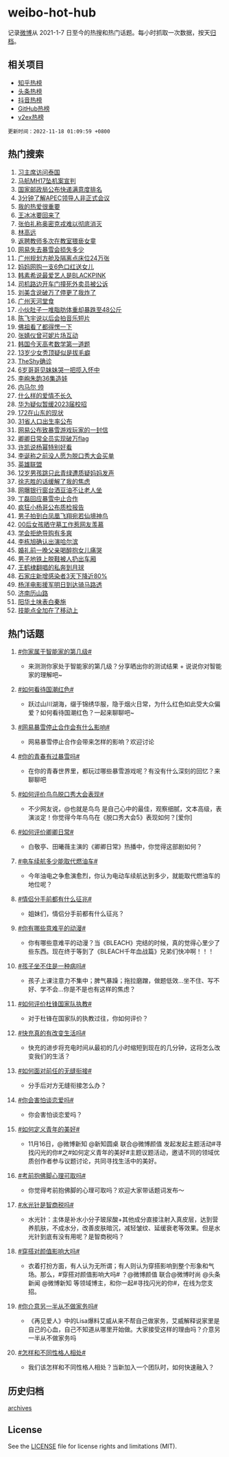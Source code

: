 # weibo-hot-hub

记录[微博](https://www.weibo.com)从 2021-1-7 日至今的热搜和热门话题。每小时抓取一次数据，按天[归档](archives)。

## 相关项目

- [知乎热榜](https://github.com/lonnyzhang423/zhihu-hot-hub)
- [头条热榜](https://github.com/lonnyzhang423/toutiao-hot-hub)
- [抖音热榜](https://github.com/lonnyzhang423/douyin-hot-hub)
- [GitHub热榜](https://github.com/lonnyzhang423/github-hot-hub)
- [v2ex热榜](https://github.com/lonnyzhang423/v2ex-hot-hub)


`更新时间：2022-11-18 01:09:59 +0800`

## 热门搜索

1. [习主席访问泰国](https://m.weibo.cn/search?containerid=100103type%3D1%26t%3D10%26q%3D%23%E4%B9%A0%E4%B8%BB%E5%B8%AD%E8%AE%BF%E9%97%AE%E6%B3%B0%E5%9B%BD%23&stream_entry_id=51&isnewpage=1&extparam=seat%3D1%26pos%3D0%26dgr%3D0%26c_type%3D51%26filter_type%3Drealtimehot%26cate%3D10103%26display_time%3D1668704997%26pre_seqid%3D1668704117800024095289&luicode=10000011&lfid=106003type%253D25%2526t%253D3%2526disable_hot%253D1%2526filter_type%253Drealtimehot)
1. [马航MH17坠机案宣判](https://m.weibo.cn/search?containerid=100103type%3D1%26t%3D10%26q%3D%23%E9%A9%AC%E8%88%AAMH17%E5%9D%A0%E6%9C%BA%E6%A1%88%E5%AE%A3%E5%88%A4%23&stream_entry_id=31&isnewpage=1&extparam=seat%3D1%26realpos%3D1%26dgr%3D0%26filter_type%3Drealtimehot%26q%3D%2523%25E9%25A9%25AC%25E8%2588%25AAMH17%25E5%259D%25A0%25E6%259C%25BA%25E6%25A1%2588%25E5%25AE%25A3%25E5%2588%25A4%2523%26band_rank%3D1%26pos%3D0%26lcate%3D5001%26flag%3D2%26c_type%3D31%26cate%3D5001%26display_time%3D1668704997%26pre_seqid%3D1668704117800024095289&luicode=10000011&lfid=106003type%253D25%2526t%253D3%2526disable_hot%253D1%2526filter_type%253Drealtimehot)
1. [国家邮政局公布快递满意度排名](https://m.weibo.cn/search?containerid=100103type%3D1%26t%3D10%26q%3D%23%E5%9B%BD%E5%AE%B6%E9%82%AE%E6%94%BF%E5%B1%80%E5%85%AC%E5%B8%83%E5%BF%AB%E9%80%92%E6%BB%A1%E6%84%8F%E5%BA%A6%E6%8E%92%E5%90%8D%23&stream_entry_id=31&isnewpage=1&extparam=seat%3D1%26realpos%3D2%26dgr%3D0%26filter_type%3Drealtimehot%26q%3D%2523%25E5%259B%25BD%25E5%25AE%25B6%25E9%2582%25AE%25E6%2594%25BF%25E5%25B1%2580%25E5%2585%25AC%25E5%25B8%2583%25E5%25BF%25AB%25E9%2580%2592%25E6%25BB%25A1%25E6%2584%258F%25E5%25BA%25A6%25E6%258E%2592%25E5%2590%258D%2523%26band_rank%3D2%26pos%3D1%26lcate%3D5001%26flag%3D1%26c_type%3D31%26cate%3D5001%26display_time%3D1668704997%26pre_seqid%3D1668704117800024095289&luicode=10000011&lfid=106003type%253D25%2526t%253D3%2526disable_hot%253D1%2526filter_type%253Drealtimehot)
1. [3分钟了解APEC领导人非正式会议](https://m.weibo.cn/search?containerid=100103type%3D1%26t%3D10%26q%3D%233%E5%88%86%E9%92%9F%E4%BA%86%E8%A7%A3APEC%E9%A2%86%E5%AF%BC%E4%BA%BA%E9%9D%9E%E6%AD%A3%E5%BC%8F%E4%BC%9A%E8%AE%AE%23&stream_entry_id=31&isnewpage=1&extparam=seat%3D1%26realpos%3D3%26dgr%3D0%26filter_type%3Drealtimehot%26q%3D%25233%25E5%2588%2586%25E9%2592%259F%25E4%25BA%2586%25E8%25A7%25A3APEC%25E9%25A2%2586%25E5%25AF%25BC%25E4%25BA%25BA%25E9%259D%259E%25E6%25AD%25A3%25E5%25BC%258F%25E4%25BC%259A%25E8%25AE%25AE%2523%26band_rank%3D3%26pos%3D2%26lcate%3D5001%26flag%3D0%26c_type%3D31%26cate%3D5001%26display_time%3D1668704997%26pre_seqid%3D1668704117800024095289&luicode=10000011&lfid=106003type%253D25%2526t%253D3%2526disable_hot%253D1%2526filter_type%253Drealtimehot)
1. [我的热爱很重要](https://m.weibo.cn/search?containerid=100103type%3D1%26t%3D10%26q%3D%23%E6%88%91%E7%9A%84%E7%83%AD%E7%88%B1%E5%BE%88%E9%87%8D%E8%A6%81%23&stream_entry_id=31&isnewpage=1&extparam=seat%3D1%26adid%3D172717%26dgr%3D0%26filter_type%3Drealtimehot%26topic_ad%3D1%26q%3D%2523%25E6%2588%2591%25E7%259A%2584%25E7%2583%25AD%25E7%2588%25B1%25E5%25BE%2588%25E9%2587%258D%25E8%25A6%2581%2523%26band_rank%3D4%26pos%3D3%26lcate%3D5001%26c_type%3D31%26cate%3D5001%26display_time%3D1668704997%26pre_seqid%3D1668704117800024095289&luicode=10000011&lfid=106003type%253D25%2526t%253D3%2526disable_hot%253D1%2526filter_type%253Drealtimehot)
1. [王冰冰要回来了](https://m.weibo.cn/search?containerid=100103type%3D1%26t%3D10%26q%3D%23%E7%8E%8B%E5%86%B0%E5%86%B0%E8%A6%81%E5%9B%9E%E6%9D%A5%E4%BA%86%23&stream_entry_id=31&isnewpage=1&extparam=seat%3D1%26realpos%3D4%26dgr%3D0%26filter_type%3Drealtimehot%26q%3D%2523%25E7%258E%258B%25E5%2586%25B0%25E5%2586%25B0%25E8%25A6%2581%25E5%259B%259E%25E6%259D%25A5%25E4%25BA%2586%2523%26band_rank%3D4%26pos%3D4%26lcate%3D5001%26flag%3D16%26c_type%3D31%26cate%3D5001%26display_time%3D1668704997%26pre_seqid%3D1668704117800024095289&luicode=10000011&lfid=106003type%253D25%2526t%253D3%2526disable_hot%253D1%2526filter_type%253Drealtimehot)
1. [张伯礼称奥密克戎难以彻底消灭](https://m.weibo.cn/search?containerid=100103type%3D1%26t%3D10%26q%3D%23%E5%BC%A0%E4%BC%AF%E7%A4%BC%E7%A7%B0%E5%A5%A5%E5%AF%86%E5%85%8B%E6%88%8E%E9%9A%BE%E4%BB%A5%E5%BD%BB%E5%BA%95%E6%B6%88%E7%81%AD%23&stream_entry_id=31&isnewpage=1&extparam=seat%3D1%26realpos%3D5%26dgr%3D0%26filter_type%3Drealtimehot%26q%3D%2523%25E5%25BC%25A0%25E4%25BC%25AF%25E7%25A4%25BC%25E7%25A7%25B0%25E5%25A5%25A5%25E5%25AF%2586%25E5%2585%258B%25E6%2588%258E%25E9%259A%25BE%25E4%25BB%25A5%25E5%25BD%25BB%25E5%25BA%2595%25E6%25B6%2588%25E7%2581%25AD%2523%26band_rank%3D5%26pos%3D5%26lcate%3D5001%26flag%3D0%26c_type%3D31%26cate%3D5001%26display_time%3D1668704997%26pre_seqid%3D1668704117800024095289&luicode=10000011&lfid=106003type%253D25%2526t%253D3%2526disable_hot%253D1%2526filter_type%253Drealtimehot)
1. [林高远](https://m.weibo.cn/search?containerid=100103type%3D1%26t%3D10%26q%3D%E6%9E%97%E9%AB%98%E8%BF%9C&stream_entry_id=31&isnewpage=1&extparam=seat%3D1%26realpos%3D6%26dgr%3D0%26filter_type%3Drealtimehot%26q%3D%25E6%259E%2597%25E9%25AB%2598%25E8%25BF%259C%26band_rank%3D6%26pos%3D6%26lcate%3D5001%26flag%3D0%26c_type%3D31%26cate%3D5001%26display_time%3D1668704997%26pre_seqid%3D1668704117800024095289&luicode=10000011&lfid=106003type%253D25%2526t%253D3%2526disable_hot%253D1%2526filter_type%253Drealtimehot)
1. [返聘教师多次在教室猥亵女童](https://m.weibo.cn/search?containerid=100103type%3D1%26t%3D10%26q%3D%23%E8%BF%94%E8%81%98%E6%95%99%E5%B8%88%E5%A4%9A%E6%AC%A1%E5%9C%A8%E6%95%99%E5%AE%A4%E7%8C%A5%E4%BA%B5%E5%A5%B3%E7%AB%A5%23&stream_entry_id=31&isnewpage=1&extparam=seat%3D1%26realpos%3D7%26dgr%3D0%26filter_type%3Drealtimehot%26q%3D%2523%25E8%25BF%2594%25E8%2581%2598%25E6%2595%2599%25E5%25B8%2588%25E5%25A4%259A%25E6%25AC%25A1%25E5%259C%25A8%25E6%2595%2599%25E5%25AE%25A4%25E7%258C%25A5%25E4%25BA%25B5%25E5%25A5%25B3%25E7%25AB%25A5%2523%26band_rank%3D7%26pos%3D7%26lcate%3D5001%26flag%3D0%26c_type%3D31%26cate%3D5001%26display_time%3D1668704997%26pre_seqid%3D1668704117800024095289&luicode=10000011&lfid=106003type%253D25%2526t%253D3%2526disable_hot%253D1%2526filter_type%253Drealtimehot)
1. [网易失去暴雪会损失多少](https://m.weibo.cn/search?containerid=100103type%3D1%26t%3D10%26q%3D%23%E7%BD%91%E6%98%93%E5%A4%B1%E5%8E%BB%E6%9A%B4%E9%9B%AA%E4%BC%9A%E6%8D%9F%E5%A4%B1%E5%A4%9A%E5%B0%91%23&stream_entry_id=31&isnewpage=1&extparam=seat%3D1%26realpos%3D8%26dgr%3D0%26filter_type%3Drealtimehot%26q%3D%2523%25E7%25BD%2591%25E6%2598%2593%25E5%25A4%25B1%25E5%258E%25BB%25E6%259A%25B4%25E9%259B%25AA%25E4%25BC%259A%25E6%258D%259F%25E5%25A4%25B1%25E5%25A4%259A%25E5%25B0%2591%2523%26band_rank%3D8%26pos%3D8%26lcate%3D5001%26flag%3D0%26c_type%3D31%26cate%3D5001%26display_time%3D1668704997%26pre_seqid%3D1668704117800024095289&luicode=10000011&lfid=106003type%253D25%2526t%253D3%2526disable_hot%253D1%2526filter_type%253Drealtimehot)
1. [广州规划方舱及隔离点床位24万张](https://m.weibo.cn/search?containerid=100103type%3D1%26t%3D10%26q%3D%23%E5%B9%BF%E5%B7%9E%E8%A7%84%E5%88%92%E6%96%B9%E8%88%B1%E5%8F%8A%E9%9A%94%E7%A6%BB%E7%82%B9%E5%BA%8A%E4%BD%8D24%E4%B8%87%E5%BC%A0%23&stream_entry_id=31&isnewpage=1&extparam=seat%3D1%26realpos%3D9%26dgr%3D0%26filter_type%3Drealtimehot%26q%3D%2523%25E5%25B9%25BF%25E5%25B7%259E%25E8%25A7%2584%25E5%2588%2592%25E6%2596%25B9%25E8%2588%25B1%25E5%258F%258A%25E9%259A%2594%25E7%25A6%25BB%25E7%2582%25B9%25E5%25BA%258A%25E4%25BD%258D24%25E4%25B8%2587%25E5%25BC%25A0%2523%26band_rank%3D9%26pos%3D9%26lcate%3D5001%26flag%3D0%26c_type%3D31%26cate%3D5001%26display_time%3D1668704997%26pre_seqid%3D1668704117800024095289&luicode=10000011&lfid=106003type%253D25%2526t%253D3%2526disable_hot%253D1%2526filter_type%253Drealtimehot)
1. [妈妈网购一支6色口红送女儿](https://m.weibo.cn/search?containerid=100103type%3D1%26t%3D10%26q%3D%23%E5%A6%88%E5%A6%88%E7%BD%91%E8%B4%AD%E4%B8%80%E6%94%AF6%E8%89%B2%E5%8F%A3%E7%BA%A2%E9%80%81%E5%A5%B3%E5%84%BF%23&stream_entry_id=31&isnewpage=1&extparam=seat%3D1%26realpos%3D10%26dgr%3D0%26filter_type%3Drealtimehot%26q%3D%2523%25E5%25A6%2588%25E5%25A6%2588%25E7%25BD%2591%25E8%25B4%25AD%25E4%25B8%2580%25E6%2594%25AF6%25E8%2589%25B2%25E5%258F%25A3%25E7%25BA%25A2%25E9%2580%2581%25E5%25A5%25B3%25E5%2584%25BF%2523%26band_rank%3D10%26pos%3D10%26lcate%3D5001%26flag%3D0%26c_type%3D31%26cate%3D5001%26display_time%3D1668704997%26pre_seqid%3D1668704117800024095289&luicode=10000011&lfid=106003type%253D25%2526t%253D3%2526disable_hot%253D1%2526filter_type%253Drealtimehot)
1. [韩素希说最爱艺人是BLACKPINK](https://m.weibo.cn/search?containerid=100103type%3D1%26t%3D10%26q%3D%23%E9%9F%A9%E7%B4%A0%E5%B8%8C%E8%AF%B4%E6%9C%80%E7%88%B1%E8%89%BA%E4%BA%BA%E6%98%AFBLACKPINK%23&stream_entry_id=31&isnewpage=1&extparam=seat%3D1%26realpos%3D11%26dgr%3D0%26filter_type%3Drealtimehot%26q%3D%2523%25E9%259F%25A9%25E7%25B4%25A0%25E5%25B8%258C%25E8%25AF%25B4%25E6%259C%2580%25E7%2588%25B1%25E8%2589%25BA%25E4%25BA%25BA%25E6%2598%25AFBLACKPINK%2523%26band_rank%3D11%26pos%3D11%26lcate%3D5001%26flag%3D1%26c_type%3D31%26cate%3D5001%26display_time%3D1668704997%26pre_seqid%3D1668704117800024095289&luicode=10000011&lfid=106003type%253D25%2526t%253D3%2526disable_hot%253D1%2526filter_type%253Drealtimehot)
1. [司机路边开车门撞死外卖员被公诉](https://m.weibo.cn/search?containerid=100103type%3D1%26t%3D10%26q%3D%23%E5%8F%B8%E6%9C%BA%E8%B7%AF%E8%BE%B9%E5%BC%80%E8%BD%A6%E9%97%A8%E6%92%9E%E6%AD%BB%E5%A4%96%E5%8D%96%E5%91%98%E8%A2%AB%E5%85%AC%E8%AF%89%23&stream_entry_id=31&isnewpage=1&extparam=seat%3D1%26realpos%3D12%26dgr%3D0%26filter_type%3Drealtimehot%26q%3D%2523%25E5%258F%25B8%25E6%259C%25BA%25E8%25B7%25AF%25E8%25BE%25B9%25E5%25BC%2580%25E8%25BD%25A6%25E9%2597%25A8%25E6%2592%259E%25E6%25AD%25BB%25E5%25A4%2596%25E5%258D%2596%25E5%2591%2598%25E8%25A2%25AB%25E5%2585%25AC%25E8%25AF%2589%2523%26band_rank%3D12%26pos%3D12%26lcate%3D5001%26flag%3D1%26c_type%3D31%26cate%3D5001%26display_time%3D1668704997%26pre_seqid%3D1668704117800024095289&luicode=10000011&lfid=106003type%253D25%2526t%253D3%2526disable_hot%253D1%2526filter_type%253Drealtimehot)
1. [刘美含说破万了停更了我炸了](https://m.weibo.cn/search?containerid=100103type%3D1%26t%3D10%26q%3D%23%E5%88%98%E7%BE%8E%E5%90%AB%E8%AF%B4%E7%A0%B4%E4%B8%87%E4%BA%86%E5%81%9C%E6%9B%B4%E4%BA%86%E6%88%91%E7%82%B8%E4%BA%86%23&stream_entry_id=31&isnewpage=1&extparam=seat%3D1%26realpos%3D13%26dgr%3D0%26filter_type%3Drealtimehot%26q%3D%2523%25E5%2588%2598%25E7%25BE%258E%25E5%2590%25AB%25E8%25AF%25B4%25E7%25A0%25B4%25E4%25B8%2587%25E4%25BA%2586%25E5%2581%259C%25E6%259B%25B4%25E4%25BA%2586%25E6%2588%2591%25E7%2582%25B8%25E4%25BA%2586%2523%26band_rank%3D13%26pos%3D13%26lcate%3D5001%26flag%3D2%26c_type%3D31%26cate%3D5001%26display_time%3D1668704997%26pre_seqid%3D1668704117800024095289&luicode=10000011&lfid=106003type%253D25%2526t%253D3%2526disable_hot%253D1%2526filter_type%253Drealtimehot)
1. [广州天河堂食](https://m.weibo.cn/search?containerid=100103type%3D1%26t%3D10%26q%3D%23%E5%B9%BF%E5%B7%9E%E5%A4%A9%E6%B2%B3%E5%A0%82%E9%A3%9F%23&stream_entry_id=31&isnewpage=1&extparam=seat%3D1%26realpos%3D14%26dgr%3D0%26filter_type%3Drealtimehot%26q%3D%2523%25E5%25B9%25BF%25E5%25B7%259E%25E5%25A4%25A9%25E6%25B2%25B3%25E5%25A0%2582%25E9%25A3%259F%2523%26band_rank%3D14%26pos%3D14%26lcate%3D5001%26flag%3D0%26c_type%3D31%26cate%3D5001%26display_time%3D1668704997%26pre_seqid%3D1668704117800024095289&luicode=10000011&lfid=106003type%253D25%2526t%253D3%2526disable_hot%253D1%2526filter_type%253Drealtimehot)
1. [小伙肚子一堆脂肪体重却暴跌至48公斤](https://m.weibo.cn/search?containerid=100103type%3D1%26t%3D10%26q%3D%23%E5%B0%8F%E4%BC%99%E8%82%9A%E5%AD%90%E4%B8%80%E5%A0%86%E8%84%82%E8%82%AA%E4%BD%93%E9%87%8D%E5%8D%B4%E6%9A%B4%E8%B7%8C%E8%87%B348%E5%85%AC%E6%96%A4%23&stream_entry_id=31&isnewpage=1&extparam=seat%3D1%26realpos%3D15%26dgr%3D0%26filter_type%3Drealtimehot%26q%3D%2523%25E5%25B0%258F%25E4%25BC%2599%25E8%2582%259A%25E5%25AD%2590%25E4%25B8%2580%25E5%25A0%2586%25E8%2584%2582%25E8%2582%25AA%25E4%25BD%2593%25E9%2587%258D%25E5%258D%25B4%25E6%259A%25B4%25E8%25B7%258C%25E8%2587%25B348%25E5%2585%25AC%25E6%2596%25A4%2523%26band_rank%3D15%26pos%3D15%26lcate%3D5001%26flag%3D0%26c_type%3D31%26cate%3D5001%26display_time%3D1668704997%26pre_seqid%3D1668704117800024095289&luicode=10000011&lfid=106003type%253D25%2526t%253D3%2526disable_hot%253D1%2526filter_type%253Drealtimehot)
1. [陈飞宇说以后会拍音乐短片](https://m.weibo.cn/search?containerid=100103type%3D1%26t%3D10%26q%3D%23%E9%99%88%E9%A3%9E%E5%AE%87%E8%AF%B4%E4%BB%A5%E5%90%8E%E4%BC%9A%E6%8B%8D%E9%9F%B3%E4%B9%90%E7%9F%AD%E7%89%87%23&stream_entry_id=31&isnewpage=1&extparam=seat%3D1%26realpos%3D16%26dgr%3D0%26filter_type%3Drealtimehot%26q%3D%2523%25E9%2599%2588%25E9%25A3%259E%25E5%25AE%2587%25E8%25AF%25B4%25E4%25BB%25A5%25E5%2590%258E%25E4%25BC%259A%25E6%258B%258D%25E9%259F%25B3%25E4%25B9%2590%25E7%259F%25AD%25E7%2589%2587%2523%26band_rank%3D16%26pos%3D16%26lcate%3D5001%26flag%3D1%26c_type%3D31%26cate%3D5001%26display_time%3D1668704997%26pre_seqid%3D1668704117800024095289&luicode=10000011&lfid=106003type%253D25%2526t%253D3%2526disable_hot%253D1%2526filter_type%253Drealtimehot)
1. [佛祖看了都得愣一下](https://m.weibo.cn/search?containerid=100103type%3D1%26t%3D10%26q%3D%23%E4%BD%9B%E7%A5%96%E7%9C%8B%E4%BA%86%E9%83%BD%E5%BE%97%E6%84%A3%E4%B8%80%E4%B8%8B%23&stream_entry_id=31&isnewpage=1&extparam=seat%3D1%26realpos%3D17%26dgr%3D0%26filter_type%3Drealtimehot%26q%3D%2523%25E4%25BD%259B%25E7%25A5%2596%25E7%259C%258B%25E4%25BA%2586%25E9%2583%25BD%25E5%25BE%2597%25E6%2584%25A3%25E4%25B8%2580%25E4%25B8%258B%2523%26band_rank%3D17%26pos%3D17%26lcate%3D5001%26flag%3D1%26c_type%3D31%26cate%3D5001%26display_time%3D1668704997%26pre_seqid%3D1668704117800024095289&luicode=10000011&lfid=106003type%253D25%2526t%253D3%2526disable_hot%253D1%2526filter_type%253Drealtimehot)
1. [张婧仪曾可妮片场互动](https://m.weibo.cn/search?containerid=100103type%3D1%26t%3D10%26q%3D%23%E5%BC%A0%E5%A9%A7%E4%BB%AA%E6%9B%BE%E5%8F%AF%E5%A6%AE%E7%89%87%E5%9C%BA%E4%BA%92%E5%8A%A8%23&stream_entry_id=31&isnewpage=1&extparam=seat%3D1%26realpos%3D18%26dgr%3D0%26filter_type%3Drealtimehot%26q%3D%2523%25E5%25BC%25A0%25E5%25A9%25A7%25E4%25BB%25AA%25E6%259B%25BE%25E5%258F%25AF%25E5%25A6%25AE%25E7%2589%2587%25E5%259C%25BA%25E4%25BA%2592%25E5%258A%25A8%2523%26band_rank%3D18%26pos%3D18%26lcate%3D5001%26flag%3D1%26c_type%3D31%26cate%3D5001%26display_time%3D1668704997%26pre_seqid%3D1668704117800024095289&luicode=10000011&lfid=106003type%253D25%2526t%253D3%2526disable_hot%253D1%2526filter_type%253Drealtimehot)
1. [韩国今天高考数学第一道题](https://m.weibo.cn/search?containerid=100103type%3D1%26t%3D10%26q%3D%23%E9%9F%A9%E5%9B%BD%E4%BB%8A%E5%A4%A9%E9%AB%98%E8%80%83%E6%95%B0%E5%AD%A6%E7%AC%AC%E4%B8%80%E9%81%93%E9%A2%98%23&stream_entry_id=31&isnewpage=1&extparam=seat%3D1%26realpos%3D19%26dgr%3D0%26filter_type%3Drealtimehot%26q%3D%2523%25E9%259F%25A9%25E5%259B%25BD%25E4%25BB%258A%25E5%25A4%25A9%25E9%25AB%2598%25E8%2580%2583%25E6%2595%25B0%25E5%25AD%25A6%25E7%25AC%25AC%25E4%25B8%2580%25E9%2581%2593%25E9%25A2%2598%2523%26band_rank%3D19%26pos%3D19%26lcate%3D5001%26flag%3D0%26c_type%3D31%26cate%3D5001%26display_time%3D1668704997%26pre_seqid%3D1668704117800024095289&luicode=10000011&lfid=106003type%253D25%2526t%253D3%2526disable_hot%253D1%2526filter_type%253Drealtimehot)
1. [13岁少女秃顶疑似是拔毛癖](https://m.weibo.cn/search?containerid=100103type%3D1%26t%3D10%26q%3D%2313%E5%B2%81%E5%B0%91%E5%A5%B3%E7%A7%83%E9%A1%B6%E7%96%91%E4%BC%BC%E6%98%AF%E6%8B%94%E6%AF%9B%E7%99%96%23&stream_entry_id=31&isnewpage=1&extparam=seat%3D1%26realpos%3D20%26dgr%3D0%26filter_type%3Drealtimehot%26q%3D%252313%25E5%25B2%2581%25E5%25B0%2591%25E5%25A5%25B3%25E7%25A7%2583%25E9%25A1%25B6%25E7%2596%2591%25E4%25BC%25BC%25E6%2598%25AF%25E6%258B%2594%25E6%25AF%259B%25E7%2599%2596%2523%26band_rank%3D20%26pos%3D20%26lcate%3D5001%26flag%3D0%26c_type%3D31%26cate%3D5001%26display_time%3D1668704997%26pre_seqid%3D1668704117800024095289&luicode=10000011&lfid=106003type%253D25%2526t%253D3%2526disable_hot%253D1%2526filter_type%253Drealtimehot)
1. [TheShy确诊](https://m.weibo.cn/search?containerid=100103type%3D1%26t%3D10%26q%3D%23TheShy%E7%A1%AE%E8%AF%8A%23&stream_entry_id=31&isnewpage=1&extparam=seat%3D1%26realpos%3D21%26dgr%3D0%26filter_type%3Drealtimehot%26q%3D%2523TheShy%25E7%25A1%25AE%25E8%25AF%258A%2523%26band_rank%3D21%26pos%3D21%26lcate%3D5001%26flag%3D0%26c_type%3D31%26cate%3D5001%26display_time%3D1668704997%26pre_seqid%3D1668704117800024095289&luicode=10000011&lfid=106003type%253D25%2526t%253D3%2526disable_hot%253D1%2526filter_type%253Drealtimehot)
1. [6岁哥哥见妹妹哭一把揽入怀中](https://m.weibo.cn/search?containerid=100103type%3D1%26t%3D10%26q%3D%236%E5%B2%81%E5%93%A5%E5%93%A5%E8%A7%81%E5%A6%B9%E5%A6%B9%E5%93%AD%E4%B8%80%E6%8A%8A%E6%8F%BD%E5%85%A5%E6%80%80%E4%B8%AD%23&stream_entry_id=31&isnewpage=1&extparam=seat%3D1%26realpos%3D22%26dgr%3D0%26filter_type%3Drealtimehot%26q%3D%25236%25E5%25B2%2581%25E5%2593%25A5%25E5%2593%25A5%25E8%25A7%2581%25E5%25A6%25B9%25E5%25A6%25B9%25E5%2593%25AD%25E4%25B8%2580%25E6%258A%258A%25E6%258F%25BD%25E5%2585%25A5%25E6%2580%2580%25E4%25B8%25AD%2523%26band_rank%3D22%26pos%3D22%26lcate%3D5001%26flag%3D0%26c_type%3D31%26cate%3D5001%26display_time%3D1668704997%26pre_seqid%3D1668704117800024095289&luicode=10000011&lfid=106003type%253D25%2526t%253D3%2526disable_hot%253D1%2526filter_type%253Drealtimehot)
1. [李峋朱韵36集造娃](https://m.weibo.cn/search?containerid=100103type%3D1%26t%3D10%26q%3D%23%E6%9D%8E%E5%B3%8B%E6%9C%B1%E9%9F%B536%E9%9B%86%E9%80%A0%E5%A8%83%23&stream_entry_id=31&isnewpage=1&extparam=seat%3D1%26realpos%3D23%26dgr%3D0%26filter_type%3Drealtimehot%26q%3D%2523%25E6%259D%258E%25E5%25B3%258B%25E6%259C%25B1%25E9%259F%25B536%25E9%259B%2586%25E9%2580%25A0%25E5%25A8%2583%2523%26band_rank%3D23%26pos%3D23%26lcate%3D5001%26flag%3D0%26c_type%3D31%26cate%3D5001%26display_time%3D1668704997%26pre_seqid%3D1668704117800024095289&luicode=10000011&lfid=106003type%253D25%2526t%253D3%2526disable_hot%253D1%2526filter_type%253Drealtimehot)
1. [内马尔 帅](https://m.weibo.cn/search?containerid=100103type%3D1%26t%3D10%26q%3D%E5%86%85%E9%A9%AC%E5%B0%94+%E5%B8%85&stream_entry_id=31&isnewpage=1&extparam=seat%3D1%26realpos%3D24%26dgr%3D0%26filter_type%3Drealtimehot%26q%3D%25E5%2586%2585%25E9%25A9%25AC%25E5%25B0%2594%2520%25E5%25B8%2585%26band_rank%3D24%26pos%3D24%26lcate%3D5001%26flag%3D0%26c_type%3D31%26cate%3D5001%26display_time%3D1668704997%26pre_seqid%3D1668704117800024095289&luicode=10000011&lfid=106003type%253D25%2526t%253D3%2526disable_hot%253D1%2526filter_type%253Drealtimehot)
1. [什么样的爱情不长久](https://m.weibo.cn/search?containerid=100103type%3D1%26t%3D10%26q%3D%23%E4%BB%80%E4%B9%88%E6%A0%B7%E7%9A%84%E7%88%B1%E6%83%85%E4%B8%8D%E9%95%BF%E4%B9%85%23&stream_entry_id=31&isnewpage=1&extparam=seat%3D1%26realpos%3D25%26dgr%3D0%26filter_type%3Drealtimehot%26q%3D%2523%25E4%25BB%2580%25E4%25B9%2588%25E6%25A0%25B7%25E7%259A%2584%25E7%2588%25B1%25E6%2583%2585%25E4%25B8%258D%25E9%2595%25BF%25E4%25B9%2585%2523%26band_rank%3D25%26pos%3D25%26lcate%3D5001%26flag%3D0%26c_type%3D31%26cate%3D5001%26display_time%3D1668704997%26pre_seqid%3D1668704117800024095289&luicode=10000011&lfid=106003type%253D25%2526t%253D3%2526disable_hot%253D1%2526filter_type%253Drealtimehot)
1. [华为疑似暂缓2023届校招](https://m.weibo.cn/search?containerid=100103type%3D1%26t%3D10%26q%3D%23%E5%8D%8E%E4%B8%BA%E7%96%91%E4%BC%BC%E6%9A%82%E7%BC%932023%E5%B1%8A%E6%A0%A1%E6%8B%9B%23&stream_entry_id=31&isnewpage=1&extparam=seat%3D1%26realpos%3D26%26dgr%3D0%26filter_type%3Drealtimehot%26q%3D%2523%25E5%258D%258E%25E4%25B8%25BA%25E7%2596%2591%25E4%25BC%25BC%25E6%259A%2582%25E7%25BC%25932023%25E5%25B1%258A%25E6%25A0%25A1%25E6%258B%259B%2523%26band_rank%3D26%26pos%3D26%26lcate%3D5001%26flag%3D0%26c_type%3D31%26cate%3D5001%26display_time%3D1668704997%26pre_seqid%3D1668704117800024095289&luicode=10000011&lfid=106003type%253D25%2526t%253D3%2526disable_hot%253D1%2526filter_type%253Drealtimehot)
1. [172在山东的现状](https://m.weibo.cn/search?containerid=100103type%3D1%26t%3D10%26q%3D%23172%E5%9C%A8%E5%B1%B1%E4%B8%9C%E7%9A%84%E7%8E%B0%E7%8A%B6%23&stream_entry_id=31&isnewpage=1&extparam=seat%3D1%26realpos%3D27%26dgr%3D0%26filter_type%3Drealtimehot%26q%3D%2523172%25E5%259C%25A8%25E5%25B1%25B1%25E4%25B8%259C%25E7%259A%2584%25E7%258E%25B0%25E7%258A%25B6%2523%26band_rank%3D27%26pos%3D27%26lcate%3D5001%26flag%3D0%26c_type%3D31%26cate%3D5001%26display_time%3D1668704997%26pre_seqid%3D1668704117800024095289&luicode=10000011&lfid=106003type%253D25%2526t%253D3%2526disable_hot%253D1%2526filter_type%253Drealtimehot)
1. [31省人口出生率公布](https://m.weibo.cn/search?containerid=100103type%3D1%26t%3D10%26q%3D%2331%E7%9C%81%E4%BA%BA%E5%8F%A3%E5%87%BA%E7%94%9F%E7%8E%87%E5%85%AC%E5%B8%83%23&stream_entry_id=31&isnewpage=1&extparam=seat%3D1%26realpos%3D28%26dgr%3D0%26filter_type%3Drealtimehot%26q%3D%252331%25E7%259C%2581%25E4%25BA%25BA%25E5%258F%25A3%25E5%2587%25BA%25E7%2594%259F%25E7%258E%2587%25E5%2585%25AC%25E5%25B8%2583%2523%26band_rank%3D28%26pos%3D28%26lcate%3D5001%26flag%3D0%26c_type%3D31%26cate%3D5001%26display_time%3D1668704997%26pre_seqid%3D1668704117800024095289&luicode=10000011&lfid=106003type%253D25%2526t%253D3%2526disable_hot%253D1%2526filter_type%253Drealtimehot)
1. [网易公布致暴雪游戏玩家的一封信](https://m.weibo.cn/search?containerid=100103type%3D1%26t%3D10%26q%3D%23%E7%BD%91%E6%98%93%E5%85%AC%E5%B8%83%E8%87%B4%E6%9A%B4%E9%9B%AA%E6%B8%B8%E6%88%8F%E7%8E%A9%E5%AE%B6%E7%9A%84%E4%B8%80%E5%B0%81%E4%BF%A1%23&stream_entry_id=31&isnewpage=1&extparam=seat%3D1%26realpos%3D29%26dgr%3D0%26filter_type%3Drealtimehot%26q%3D%2523%25E7%25BD%2591%25E6%2598%2593%25E5%2585%25AC%25E5%25B8%2583%25E8%2587%25B4%25E6%259A%25B4%25E9%259B%25AA%25E6%25B8%25B8%25E6%2588%258F%25E7%258E%25A9%25E5%25AE%25B6%25E7%259A%2584%25E4%25B8%2580%25E5%25B0%2581%25E4%25BF%25A1%2523%26band_rank%3D29%26pos%3D29%26lcate%3D5001%26flag%3D0%26c_type%3D31%26cate%3D5001%26display_time%3D1668704997%26pre_seqid%3D1668704117800024095289&luicode=10000011&lfid=106003type%253D25%2526t%253D3%2526disable_hot%253D1%2526filter_type%253Drealtimehot)
1. [卿卿日常全员实现破万flag](https://m.weibo.cn/search?containerid=100103type%3D1%26t%3D10%26q%3D%23%E5%8D%BF%E5%8D%BF%E6%97%A5%E5%B8%B8%E5%85%A8%E5%91%98%E5%AE%9E%E7%8E%B0%E7%A0%B4%E4%B8%87flag%23&stream_entry_id=31&isnewpage=1&extparam=seat%3D1%26realpos%3D30%26dgr%3D0%26filter_type%3Drealtimehot%26q%3D%2523%25E5%258D%25BF%25E5%258D%25BF%25E6%2597%25A5%25E5%25B8%25B8%25E5%2585%25A8%25E5%2591%2598%25E5%25AE%259E%25E7%258E%25B0%25E7%25A0%25B4%25E4%25B8%2587flag%2523%26band_rank%3D30%26pos%3D30%26lcate%3D5001%26flag%3D1%26c_type%3D31%26cate%3D5001%26display_time%3D1668704997%26pre_seqid%3D1668704117800024095289&luicode=10000011&lfid=106003type%253D25%2526t%253D3%2526disable_hot%253D1%2526filter_type%253Drealtimehot)
1. [许凯说杨幂特别好看](https://m.weibo.cn/search?containerid=100103type%3D1%26t%3D10%26q%3D%23%E8%AE%B8%E5%87%AF%E8%AF%B4%E6%9D%A8%E5%B9%82%E7%89%B9%E5%88%AB%E5%A5%BD%E7%9C%8B%23&stream_entry_id=31&isnewpage=1&extparam=seat%3D1%26realpos%3D31%26dgr%3D0%26filter_type%3Drealtimehot%26q%3D%2523%25E8%25AE%25B8%25E5%2587%25AF%25E8%25AF%25B4%25E6%259D%25A8%25E5%25B9%2582%25E7%2589%25B9%25E5%2588%25AB%25E5%25A5%25BD%25E7%259C%258B%2523%26band_rank%3D31%26pos%3D31%26lcate%3D5001%26flag%3D0%26c_type%3D31%26cate%3D5001%26display_time%3D1668704997%26pre_seqid%3D1668704117800024095289&luicode=10000011&lfid=106003type%253D25%2526t%253D3%2526disable_hot%253D1%2526filter_type%253Drealtimehot)
1. [李诞称之前没人愿为脱口秀大会买单](https://m.weibo.cn/search?containerid=100103type%3D1%26t%3D10%26q%3D%23%E6%9D%8E%E8%AF%9E%E7%A7%B0%E4%B9%8B%E5%89%8D%E6%B2%A1%E4%BA%BA%E6%84%BF%E4%B8%BA%E8%84%B1%E5%8F%A3%E7%A7%80%E5%A4%A7%E4%BC%9A%E4%B9%B0%E5%8D%95%23&stream_entry_id=31&isnewpage=1&extparam=seat%3D1%26realpos%3D32%26dgr%3D0%26filter_type%3Drealtimehot%26q%3D%2523%25E6%259D%258E%25E8%25AF%259E%25E7%25A7%25B0%25E4%25B9%258B%25E5%2589%258D%25E6%25B2%25A1%25E4%25BA%25BA%25E6%2584%25BF%25E4%25B8%25BA%25E8%2584%25B1%25E5%258F%25A3%25E7%25A7%2580%25E5%25A4%25A7%25E4%25BC%259A%25E4%25B9%25B0%25E5%258D%2595%2523%26band_rank%3D32%26pos%3D32%26lcate%3D5001%26flag%3D0%26c_type%3D31%26cate%3D5001%26display_time%3D1668704997%26pre_seqid%3D1668704117800024095289&luicode=10000011&lfid=106003type%253D25%2526t%253D3%2526disable_hot%253D1%2526filter_type%253Drealtimehot)
1. [英雄联盟](https://m.weibo.cn/search?containerid=100103type%3D1%26t%3D10%26q%3D%23%E8%8B%B1%E9%9B%84%E8%81%94%E7%9B%9F%23&stream_entry_id=31&isnewpage=1&extparam=seat%3D1%26realpos%3D33%26dgr%3D0%26filter_type%3Drealtimehot%26q%3D%2523%25E8%258B%25B1%25E9%259B%2584%25E8%2581%2594%25E7%259B%259F%2523%26band_rank%3D33%26pos%3D33%26lcate%3D5001%26flag%3D0%26c_type%3D31%26cate%3D5001%26display_time%3D1668704997%26pre_seqid%3D1668704117800024095289&luicode=10000011&lfid=106003type%253D25%2526t%253D3%2526disable_hot%253D1%2526filter_type%253Drealtimehot)
1. [12岁男孩跳只此青绿遭质疑妈妈发声](https://m.weibo.cn/search?containerid=100103type%3D1%26t%3D10%26q%3D%2312%E5%B2%81%E7%94%B7%E5%AD%A9%E8%B7%B3%E5%8F%AA%E6%AD%A4%E9%9D%92%E7%BB%BF%E9%81%AD%E8%B4%A8%E7%96%91%E5%A6%88%E5%A6%88%E5%8F%91%E5%A3%B0%23&stream_entry_id=31&isnewpage=1&extparam=seat%3D1%26realpos%3D34%26dgr%3D0%26filter_type%3Drealtimehot%26q%3D%252312%25E5%25B2%2581%25E7%2594%25B7%25E5%25AD%25A9%25E8%25B7%25B3%25E5%258F%25AA%25E6%25AD%25A4%25E9%259D%2592%25E7%25BB%25BF%25E9%2581%25AD%25E8%25B4%25A8%25E7%2596%2591%25E5%25A6%2588%25E5%25A6%2588%25E5%258F%2591%25E5%25A3%25B0%2523%26band_rank%3D34%26pos%3D34%26lcate%3D5001%26flag%3D0%26c_type%3D31%26cate%3D5001%26display_time%3D1668704997%26pre_seqid%3D1668704117800024095289&luicode=10000011&lfid=106003type%253D25%2526t%253D3%2526disable_hot%253D1%2526filter_type%253Drealtimehot)
1. [徐志胜的话缓解了我的焦虑](https://m.weibo.cn/search?containerid=100103type%3D1%26t%3D10%26q%3D%23%E5%BE%90%E5%BF%97%E8%83%9C%E7%9A%84%E8%AF%9D%E7%BC%93%E8%A7%A3%E4%BA%86%E6%88%91%E7%9A%84%E7%84%A6%E8%99%91%23&stream_entry_id=31&isnewpage=1&extparam=seat%3D1%26realpos%3D35%26dgr%3D0%26filter_type%3Drealtimehot%26q%3D%2523%25E5%25BE%2590%25E5%25BF%2597%25E8%2583%259C%25E7%259A%2584%25E8%25AF%259D%25E7%25BC%2593%25E8%25A7%25A3%25E4%25BA%2586%25E6%2588%2591%25E7%259A%2584%25E7%2584%25A6%25E8%2599%2591%2523%26band_rank%3D35%26pos%3D35%26lcate%3D5001%26flag%3D0%26c_type%3D31%26cate%3D5001%26display_time%3D1668704997%26pre_seqid%3D1668704117800024095289&luicode=10000011&lfid=106003type%253D25%2526t%253D3%2526disable_hot%253D1%2526filter_type%253Drealtimehot)
1. [网曝银行窗台洒豆油不让老人坐](https://m.weibo.cn/search?containerid=100103type%3D1%26t%3D10%26q%3D%23%E7%BD%91%E6%9B%9D%E9%93%B6%E8%A1%8C%E7%AA%97%E5%8F%B0%E6%B4%92%E8%B1%86%E6%B2%B9%E4%B8%8D%E8%AE%A9%E8%80%81%E4%BA%BA%E5%9D%90%23&stream_entry_id=31&isnewpage=1&extparam=seat%3D1%26realpos%3D36%26dgr%3D0%26filter_type%3Drealtimehot%26q%3D%2523%25E7%25BD%2591%25E6%259B%259D%25E9%2593%25B6%25E8%25A1%258C%25E7%25AA%2597%25E5%258F%25B0%25E6%25B4%2592%25E8%25B1%2586%25E6%25B2%25B9%25E4%25B8%258D%25E8%25AE%25A9%25E8%2580%2581%25E4%25BA%25BA%25E5%259D%2590%2523%26band_rank%3D36%26pos%3D36%26lcate%3D5001%26flag%3D0%26c_type%3D31%26cate%3D5001%26display_time%3D1668704997%26pre_seqid%3D1668704117800024095289&luicode=10000011&lfid=106003type%253D25%2526t%253D3%2526disable_hot%253D1%2526filter_type%253Drealtimehot)
1. [丁磊回应暴雪中止合作](https://m.weibo.cn/search?containerid=100103type%3D1%26t%3D10%26q%3D%23%E4%B8%81%E7%A3%8A%E5%9B%9E%E5%BA%94%E6%9A%B4%E9%9B%AA%E4%B8%AD%E6%AD%A2%E5%90%88%E4%BD%9C%23&stream_entry_id=31&isnewpage=1&extparam=seat%3D1%26realpos%3D37%26dgr%3D0%26filter_type%3Drealtimehot%26q%3D%2523%25E4%25B8%2581%25E7%25A3%258A%25E5%259B%259E%25E5%25BA%2594%25E6%259A%25B4%25E9%259B%25AA%25E4%25B8%25AD%25E6%25AD%25A2%25E5%2590%2588%25E4%25BD%259C%2523%26band_rank%3D37%26pos%3D37%26lcate%3D5001%26flag%3D0%26c_type%3D31%26cate%3D5001%26display_time%3D1668704997%26pre_seqid%3D1668704117800024095289&luicode=10000011&lfid=106003type%253D25%2526t%253D3%2526disable_hot%253D1%2526filter_type%253Drealtimehot)
1. [疯狂小杨哥公布质检报告](https://m.weibo.cn/search?containerid=100103type%3D1%26t%3D10%26q%3D%23%E7%96%AF%E7%8B%82%E5%B0%8F%E6%9D%A8%E5%93%A5%E5%85%AC%E5%B8%83%E8%B4%A8%E6%A3%80%E6%8A%A5%E5%91%8A%23&stream_entry_id=31&isnewpage=1&extparam=seat%3D1%26realpos%3D38%26dgr%3D0%26filter_type%3Drealtimehot%26q%3D%2523%25E7%2596%25AF%25E7%258B%2582%25E5%25B0%258F%25E6%259D%25A8%25E5%2593%25A5%25E5%2585%25AC%25E5%25B8%2583%25E8%25B4%25A8%25E6%25A3%2580%25E6%258A%25A5%25E5%2591%258A%2523%26band_rank%3D38%26pos%3D38%26lcate%3D5001%26flag%3D0%26c_type%3D31%26cate%3D5001%26display_time%3D1668704997%26pre_seqid%3D1668704117800024095289&luicode=10000011&lfid=106003type%253D25%2526t%253D3%2526disable_hot%253D1%2526filter_type%253Drealtimehot)
1. [男子拍到白凤凰飞翔宛若仙境神鸟](https://m.weibo.cn/search?containerid=100103type%3D1%26t%3D10%26q%3D%23%E7%94%B7%E5%AD%90%E6%8B%8D%E5%88%B0%E7%99%BD%E5%87%A4%E5%87%B0%E9%A3%9E%E7%BF%94%E5%AE%9B%E8%8B%A5%E4%BB%99%E5%A2%83%E7%A5%9E%E9%B8%9F%23&stream_entry_id=31&isnewpage=1&extparam=seat%3D1%26realpos%3D39%26dgr%3D0%26filter_type%3Drealtimehot%26q%3D%2523%25E7%2594%25B7%25E5%25AD%2590%25E6%258B%258D%25E5%2588%25B0%25E7%2599%25BD%25E5%2587%25A4%25E5%2587%25B0%25E9%25A3%259E%25E7%25BF%2594%25E5%25AE%259B%25E8%258B%25A5%25E4%25BB%2599%25E5%25A2%2583%25E7%25A5%259E%25E9%25B8%259F%2523%26band_rank%3D39%26pos%3D39%26lcate%3D5001%26flag%3D0%26c_type%3D31%26cate%3D5001%26display_time%3D1668704997%26pre_seqid%3D1668704117800024095289&luicode=10000011&lfid=106003type%253D25%2526t%253D3%2526disable_hot%253D1%2526filter_type%253Drealtimehot)
1. [00后女孩晒守墓工作惹网友羡慕](https://m.weibo.cn/search?containerid=100103type%3D1%26t%3D10%26q%3D%2300%E5%90%8E%E5%A5%B3%E5%AD%A9%E6%99%92%E5%AE%88%E5%A2%93%E5%B7%A5%E4%BD%9C%E6%83%B9%E7%BD%91%E5%8F%8B%E7%BE%A1%E6%85%95%23&stream_entry_id=31&isnewpage=1&extparam=seat%3D1%26realpos%3D40%26dgr%3D0%26filter_type%3Drealtimehot%26q%3D%252300%25E5%2590%258E%25E5%25A5%25B3%25E5%25AD%25A9%25E6%2599%2592%25E5%25AE%2588%25E5%25A2%2593%25E5%25B7%25A5%25E4%25BD%259C%25E6%2583%25B9%25E7%25BD%2591%25E5%258F%258B%25E7%25BE%25A1%25E6%2585%2595%2523%26band_rank%3D40%26pos%3D40%26lcate%3D5001%26flag%3D0%26c_type%3D31%26cate%3D5001%26display_time%3D1668704997%26pre_seqid%3D1668704117800024095289&luicode=10000011&lfid=106003type%253D25%2526t%253D3%2526disable_hot%253D1%2526filter_type%253Drealtimehot)
1. [学会拒绝导购有多爽](https://m.weibo.cn/search?containerid=100103type%3D1%26t%3D10%26q%3D%23%E5%AD%A6%E4%BC%9A%E6%8B%92%E7%BB%9D%E5%AF%BC%E8%B4%AD%E6%9C%89%E5%A4%9A%E7%88%BD%23&stream_entry_id=31&isnewpage=1&extparam=seat%3D1%26realpos%3D41%26dgr%3D0%26filter_type%3Drealtimehot%26q%3D%2523%25E5%25AD%25A6%25E4%25BC%259A%25E6%258B%2592%25E7%25BB%259D%25E5%25AF%25BC%25E8%25B4%25AD%25E6%259C%2589%25E5%25A4%259A%25E7%2588%25BD%2523%26band_rank%3D41%26pos%3D41%26lcate%3D5001%26flag%3D1%26c_type%3D31%26cate%3D5001%26display_time%3D1668704997%26pre_seqid%3D1668704117800024095289&luicode=10000011&lfid=106003type%253D25%2526t%253D3%2526disable_hot%253D1%2526filter_type%253Drealtimehot)
1. [李栋旭确认出演哈尔滨](https://m.weibo.cn/search?containerid=100103type%3D1%26t%3D10%26q%3D%23%E6%9D%8E%E6%A0%8B%E6%97%AD%E7%A1%AE%E8%AE%A4%E5%87%BA%E6%BC%94%E5%93%88%E5%B0%94%E6%BB%A8%23&stream_entry_id=31&isnewpage=1&extparam=seat%3D1%26realpos%3D42%26dgr%3D0%26filter_type%3Drealtimehot%26q%3D%2523%25E6%259D%258E%25E6%25A0%258B%25E6%2597%25AD%25E7%25A1%25AE%25E8%25AE%25A4%25E5%2587%25BA%25E6%25BC%2594%25E5%2593%2588%25E5%25B0%2594%25E6%25BB%25A8%2523%26band_rank%3D42%26pos%3D42%26lcate%3D5001%26flag%3D0%26c_type%3D31%26cate%3D5001%26display_time%3D1668704997%26pre_seqid%3D1668704117800024095289&luicode=10000011&lfid=106003type%253D25%2526t%253D3%2526disable_hot%253D1%2526filter_type%253Drealtimehot)
1. [婚礼前一晚父亲喝醉抱女儿痛哭](https://m.weibo.cn/search?containerid=100103type%3D1%26t%3D10%26q%3D%23%E5%A9%9A%E7%A4%BC%E5%89%8D%E4%B8%80%E6%99%9A%E7%88%B6%E4%BA%B2%E5%96%9D%E9%86%89%E6%8A%B1%E5%A5%B3%E5%84%BF%E7%97%9B%E5%93%AD%23&stream_entry_id=31&isnewpage=1&extparam=seat%3D1%26realpos%3D43%26dgr%3D0%26filter_type%3Drealtimehot%26q%3D%2523%25E5%25A9%259A%25E7%25A4%25BC%25E5%2589%258D%25E4%25B8%2580%25E6%2599%259A%25E7%2588%25B6%25E4%25BA%25B2%25E5%2596%259D%25E9%2586%2589%25E6%258A%25B1%25E5%25A5%25B3%25E5%2584%25BF%25E7%2597%259B%25E5%2593%25AD%2523%26band_rank%3D43%26pos%3D43%26lcate%3D5001%26flag%3D0%26c_type%3D31%26cate%3D5001%26display_time%3D1668704997%26pre_seqid%3D1668704117800024095289&luicode=10000011&lfid=106003type%253D25%2526t%253D3%2526disable_hot%253D1%2526filter_type%253Drealtimehot)
1. [男子地铁上脱鞋被人扔出车厢](https://m.weibo.cn/search?containerid=100103type%3D1%26t%3D10%26q%3D%23%E7%94%B7%E5%AD%90%E5%9C%B0%E9%93%81%E4%B8%8A%E8%84%B1%E9%9E%8B%E8%A2%AB%E4%BA%BA%E6%89%94%E5%87%BA%E8%BD%A6%E5%8E%A2%23&stream_entry_id=31&isnewpage=1&extparam=seat%3D1%26realpos%3D44%26dgr%3D0%26filter_type%3Drealtimehot%26q%3D%2523%25E7%2594%25B7%25E5%25AD%2590%25E5%259C%25B0%25E9%2593%2581%25E4%25B8%258A%25E8%2584%25B1%25E9%259E%258B%25E8%25A2%25AB%25E4%25BA%25BA%25E6%2589%2594%25E5%2587%25BA%25E8%25BD%25A6%25E5%258E%25A2%2523%26band_rank%3D44%26pos%3D44%26lcate%3D5001%26flag%3D0%26c_type%3D31%26cate%3D5001%26display_time%3D1668704997%26pre_seqid%3D1668704117800024095289&luicode=10000011&lfid=106003type%253D25%2526t%253D3%2526disable_hot%253D1%2526filter_type%253Drealtimehot)
1. [王鹤棣翻唱的私奔到月球](https://m.weibo.cn/search?containerid=100103type%3D1%26t%3D10%26q%3D%23%E7%8E%8B%E9%B9%A4%E6%A3%A3%E7%BF%BB%E5%94%B1%E7%9A%84%E7%A7%81%E5%A5%94%E5%88%B0%E6%9C%88%E7%90%83%23&stream_entry_id=31&isnewpage=1&extparam=seat%3D1%26realpos%3D45%26dgr%3D0%26filter_type%3Drealtimehot%26q%3D%2523%25E7%258E%258B%25E9%25B9%25A4%25E6%25A3%25A3%25E7%25BF%25BB%25E5%2594%25B1%25E7%259A%2584%25E7%25A7%2581%25E5%25A5%2594%25E5%2588%25B0%25E6%259C%2588%25E7%2590%2583%2523%26band_rank%3D45%26pos%3D45%26lcate%3D5001%26flag%3D0%26c_type%3D31%26cate%3D5001%26display_time%3D1668704997%26pre_seqid%3D1668704117800024095289&luicode=10000011&lfid=106003type%253D25%2526t%253D3%2526disable_hot%253D1%2526filter_type%253Drealtimehot)
1. [石家庄新增感染者3天下降近80%](https://m.weibo.cn/search?containerid=100103type%3D1%26t%3D10%26q%3D%23%E7%9F%B3%E5%AE%B6%E5%BA%84%E6%96%B0%E5%A2%9E%E6%84%9F%E6%9F%93%E8%80%853%E5%A4%A9%E4%B8%8B%E9%99%8D%E8%BF%9180%25%23&stream_entry_id=31&isnewpage=1&extparam=seat%3D1%26realpos%3D46%26dgr%3D0%26filter_type%3Drealtimehot%26q%3D%2523%25E7%259F%25B3%25E5%25AE%25B6%25E5%25BA%2584%25E6%2596%25B0%25E5%25A2%259E%25E6%2584%259F%25E6%259F%2593%25E8%2580%25853%25E5%25A4%25A9%25E4%25B8%258B%25E9%2599%258D%25E8%25BF%259180%2525%2523%26band_rank%3D46%26pos%3D46%26lcate%3D5001%26flag%3D0%26c_type%3D31%26cate%3D5001%26display_time%3D1668704997%26pre_seqid%3D1668704117800024095289&luicode=10000011&lfid=106003type%253D25%2526t%253D3%2526disable_hot%253D1%2526filter_type%253Drealtimehot)
1. [杨洋电影援军明日到达骑马路透](https://m.weibo.cn/search?containerid=100103type%3D1%26t%3D10%26q%3D%23%E6%9D%A8%E6%B4%8B%E7%94%B5%E5%BD%B1%E6%8F%B4%E5%86%9B%E6%98%8E%E6%97%A5%E5%88%B0%E8%BE%BE%E9%AA%91%E9%A9%AC%E8%B7%AF%E9%80%8F%23&stream_entry_id=31&isnewpage=1&extparam=seat%3D1%26realpos%3D47%26dgr%3D0%26filter_type%3Drealtimehot%26q%3D%2523%25E6%259D%25A8%25E6%25B4%258B%25E7%2594%25B5%25E5%25BD%25B1%25E6%258F%25B4%25E5%2586%259B%25E6%2598%258E%25E6%2597%25A5%25E5%2588%25B0%25E8%25BE%25BE%25E9%25AA%2591%25E9%25A9%25AC%25E8%25B7%25AF%25E9%2580%258F%2523%26band_rank%3D47%26pos%3D47%26lcate%3D5001%26flag%3D1%26c_type%3D31%26cate%3D5001%26display_time%3D1668704997%26pre_seqid%3D1668704117800024095289&luicode=10000011&lfid=106003type%253D25%2526t%253D3%2526disable_hot%253D1%2526filter_type%253Drealtimehot)
1. [济南历山路](https://m.weibo.cn/search?containerid=100103type%3D1%26t%3D10%26q%3D%23%E6%B5%8E%E5%8D%97%E5%8E%86%E5%B1%B1%E8%B7%AF%23&stream_entry_id=31&isnewpage=1&extparam=seat%3D1%26realpos%3D48%26dgr%3D0%26filter_type%3Drealtimehot%26q%3D%2523%25E6%25B5%258E%25E5%258D%2597%25E5%258E%2586%25E5%25B1%25B1%25E8%25B7%25AF%2523%26band_rank%3D48%26pos%3D48%26lcate%3D5001%26flag%3D0%26c_type%3D31%26cate%3D5001%26display_time%3D1668704997%26pre_seqid%3D1668704117800024095289&luicode=10000011&lfid=106003type%253D25%2526t%253D3%2526disable_hot%253D1%2526filter_type%253Drealtimehot)
1. [阳华土味表白秦施](https://m.weibo.cn/search?containerid=100103type%3D1%26t%3D10%26q%3D%23%E9%98%B3%E5%8D%8E%E5%9C%9F%E5%91%B3%E8%A1%A8%E7%99%BD%E7%A7%A6%E6%96%BD%23&stream_entry_id=31&isnewpage=1&extparam=seat%3D1%26realpos%3D49%26dgr%3D0%26filter_type%3Drealtimehot%26q%3D%2523%25E9%2598%25B3%25E5%258D%258E%25E5%259C%259F%25E5%2591%25B3%25E8%25A1%25A8%25E7%2599%25BD%25E7%25A7%25A6%25E6%2596%25BD%2523%26band_rank%3D49%26pos%3D49%26lcate%3D5001%26flag%3D1%26c_type%3D31%26cate%3D5001%26display_time%3D1668704997%26pre_seqid%3D1668704117800024095289&luicode=10000011&lfid=106003type%253D25%2526t%253D3%2526disable_hot%253D1%2526filter_type%253Drealtimehot)
1. [技能点全加在了移动上](https://m.weibo.cn/search?containerid=100103type%3D1%26t%3D10%26q%3D%23%E6%8A%80%E8%83%BD%E7%82%B9%E5%85%A8%E5%8A%A0%E5%9C%A8%E4%BA%86%E7%A7%BB%E5%8A%A8%E4%B8%8A%23&stream_entry_id=31&isnewpage=1&extparam=seat%3D1%26realpos%3D50%26dgr%3D0%26filter_type%3Drealtimehot%26q%3D%2523%25E6%258A%2580%25E8%2583%25BD%25E7%2582%25B9%25E5%2585%25A8%25E5%258A%25A0%25E5%259C%25A8%25E4%25BA%2586%25E7%25A7%25BB%25E5%258A%25A8%25E4%25B8%258A%2523%26band_rank%3D50%26pos%3D50%26lcate%3D5001%26flag%3D1%26c_type%3D31%26cate%3D5001%26display_time%3D1668704997%26pre_seqid%3D1668704117800024095289&luicode=10000011&lfid=106003type%253D25%2526t%253D3%2526disable_hot%253D1%2526filter_type%253Drealtimehot)

## 热门话题

1. [#你家属于智能家的第几级#](https://m.weibo.cn/search?containerid=231522type%3D1%26t%3D10%26q%3D%23%E4%BD%A0%E5%AE%B6%E5%B1%9E%E4%BA%8E%E6%99%BA%E8%83%BD%E5%AE%B6%E7%9A%84%E7%AC%AC%E5%87%A0%E7%BA%A7%23&stream_entry_id=128&isnewpage=1&extparam=seat%3D1%26unitid%3D1668682260363%26pos%3D1-0-0%26lcate%3D5004%26dgr%3D0%26c_type%3D128%26cate%3D5004%26display_time%3D1668704999%26pre_seqid%3D1668704999469021436153&luicode=10000011&lfid=231648_-_4)
    - 来测测你家处于智能家的第几级？分享晒出你的测试结果 + 说说你对智能家的理解吧~

1. [#如何看待国潮红色#](https://m.weibo.cn/search?containerid=231522type%3D1%26t%3D10%26q%3D%23%E5%A6%82%E4%BD%95%E7%9C%8B%E5%BE%85%E5%9B%BD%E6%BD%AE%E7%BA%A2%E8%89%B2%23&stream_entry_id=128&isnewpage=1&extparam=seat%3D1%26unitid%3D1668674160231%26pos%3D1-0-1%26lcate%3D5004%26dgr%3D0%26c_type%3D128%26cate%3D5004%26display_time%3D1668704999%26pre_seqid%3D1668704999469021436153&luicode=10000011&lfid=231648_-_4)
    - 跃过山川湖海，缀于锦绣华服，隐于烟火日常，为什么红色如此受大众偏爱？如何看待国潮红色？一起来聊聊吧~

1. [#网易暴雪停止合作会有什么影响#](https://m.weibo.cn/search?containerid=231522type%3D1%26t%3D10%26q%3D%23%E7%BD%91%E6%98%93%E6%9A%B4%E9%9B%AA%E5%81%9C%E6%AD%A2%E5%90%88%E4%BD%9C%E4%BC%9A%E6%9C%89%E4%BB%80%E4%B9%88%E5%BD%B1%E5%93%8D%23&stream_entry_id=128&isnewpage=1&extparam=seat%3D1%26unitid%3D1668664569281%26pos%3D1-0-2%26lcate%3D5004%26dgr%3D0%26c_type%3D128%26cate%3D5004%26display_time%3D1668704999%26pre_seqid%3D1668704999469021436153&luicode=10000011&lfid=231648_-_4)
    - 网易暴雪停止合作会带来怎样的影响？欢迎讨论

1. [#你的青春有过暴雪吗#](https://m.weibo.cn/search?containerid=231522type%3D1%26t%3D10%26q%3D%23%E4%BD%A0%E7%9A%84%E9%9D%92%E6%98%A5%E6%9C%89%E8%BF%87%E6%9A%B4%E9%9B%AA%E5%90%97%23&stream_entry_id=128&isnewpage=1&extparam=seat%3D1%26unitid%3D1668681659834%26pos%3D1-0-3%26lcate%3D5004%26dgr%3D0%26c_type%3D128%26cate%3D5004%26display_time%3D1668704999%26pre_seqid%3D1668704999469021436153&luicode=10000011&lfid=231648_-_4)
    - 在你的青春世界里，都玩过哪些暴雪游戏呢？有没有什么深刻的回忆？来聊聊吧

1. [#如何评价鸟鸟脱口秀大会表现#](https://m.weibo.cn/search?containerid=231522type%3D1%26t%3D10%26q%3D%23%E5%A6%82%E4%BD%95%E8%AF%84%E4%BB%B7%E9%B8%9F%E9%B8%9F%E8%84%B1%E5%8F%A3%E7%A7%80%E5%A4%A7%E4%BC%9A%E8%A1%A8%E7%8E%B0%23&stream_entry_id=128&isnewpage=1&extparam=seat%3D1%26unitid%3D1668657656797%26pos%3D1-0-4%26lcate%3D5004%26dgr%3D0%26c_type%3D128%26cate%3D5004%26display_time%3D1668704999%26pre_seqid%3D1668704999469021436153&luicode=10000011&lfid=231648_-_4)
    - 不少网友说，@也就是鸟鸟 是自己心中的最佳，观察细腻，文本高级，表演淡定！你觉得今年鸟鸟在《脱口秀大会5》表现如何？[爱你]

1. [#如何评价卿卿日常#](https://m.weibo.cn/search?containerid=231522type%3D1%26t%3D10%26q%3D%23%E5%A6%82%E4%BD%95%E8%AF%84%E4%BB%B7%E5%8D%BF%E5%8D%BF%E6%97%A5%E5%B8%B8%23&stream_entry_id=128&isnewpage=1&extparam=seat%3D1%26unitid%3D44861%26pos%3D1-0-5%26lcate%3D5004%26dgr%3D0%26c_type%3D128%26cate%3D5004%26display_time%3D1668704999%26pre_seqid%3D1668704999469021436153&luicode=10000011&lfid=231648_-_4)
    - 白敬亭、田曦薇主演的《卿卿日常》热播中，你觉得这部剧如何？

1. [#电车续航多少能取代燃油车#](https://m.weibo.cn/search?containerid=231522type%3D1%26t%3D10%26q%3D%23%E7%94%B5%E8%BD%A6%E7%BB%AD%E8%88%AA%E5%A4%9A%E5%B0%91%E8%83%BD%E5%8F%96%E4%BB%A3%E7%87%83%E6%B2%B9%E8%BD%A6%23&stream_entry_id=128&isnewpage=1&extparam=seat%3D1%26unitid%3D1668571272622%26pos%3D1-0-6%26lcate%3D5004%26dgr%3D0%26c_type%3D128%26cate%3D5004%26display_time%3D1668704999%26pre_seqid%3D1668704999469021436153&luicode=10000011&lfid=231648_-_4)
    - 今年油电之争愈演愈烈，你认为电动车续航达到多少，就能取代燃油车的地位呢？

1. [#情侣分手前都有什么征兆#](https://m.weibo.cn/search?containerid=231522type%3D1%26t%3D10%26q%3D%23%E6%83%85%E4%BE%A3%E5%88%86%E6%89%8B%E5%89%8D%E9%83%BD%E6%9C%89%E4%BB%80%E4%B9%88%E5%BE%81%E5%85%86%23&stream_entry_id=128&isnewpage=1&extparam=seat%3D1%26unitid%3D1668599745291%26pos%3D1-0-7%26lcate%3D5004%26dgr%3D0%26c_type%3D128%26cate%3D5004%26display_time%3D1668704999%26pre_seqid%3D1668704999469021436153&luicode=10000011&lfid=231648_-_4)
    - 姐妹们，情侣分手前都有什么征兆？

1. [#你有哪些意难平的动漫#](https://m.weibo.cn/search?containerid=231522type%3D1%26t%3D10%26q%3D%23%E4%BD%A0%E6%9C%89%E5%93%AA%E4%BA%9B%E6%84%8F%E9%9A%BE%E5%B9%B3%E7%9A%84%E5%8A%A8%E6%BC%AB%23&stream_entry_id=128&isnewpage=1&extparam=seat%3D1%26unitid%3D44867%26pos%3D1-0-8%26lcate%3D5004%26dgr%3D0%26c_type%3D128%26cate%3D5004%26display_time%3D1668704999%26pre_seqid%3D1668704999469021436153&luicode=10000011&lfid=231648_-_4)
    - 你有哪些意难平的动漫？当《BLEACH》完结的时候，真的觉得心里少了些东西。现在终于等到了《BLEACH千年血战篇》兄弟们快冲啊！！ ​！

1. [#孩子坐不住是一种病吗#](https://m.weibo.cn/search?containerid=231522type%3D1%26t%3D10%26q%3D%23%E5%AD%A9%E5%AD%90%E5%9D%90%E4%B8%8D%E4%BD%8F%E6%98%AF%E4%B8%80%E7%A7%8D%E7%97%85%E5%90%97%23&stream_entry_id=128&isnewpage=1&extparam=seat%3D1%26unitid%3D1668569164387%26pos%3D1-0-9%26lcate%3D5004%26dgr%3D0%26c_type%3D128%26cate%3D5004%26display_time%3D1668704999%26pre_seqid%3D1668704999469021436153&luicode=10000011&lfid=231648_-_4)
    - 孩子上课注意力不集中；脾气暴躁；拖拉磨蹭，做题低效…坐不住、写不好、学不会…你是不是也有这样的焦虑？

1. [#如何评价杜锋国家队执教#](https://m.weibo.cn/search?containerid=231522type%3D1%26t%3D10%26q%3D%23%E5%A6%82%E4%BD%95%E8%AF%84%E4%BB%B7%E6%9D%9C%E9%94%8B%E5%9B%BD%E5%AE%B6%E9%98%9F%E6%89%A7%E6%95%99%23&stream_entry_id=128&isnewpage=1&extparam=seat%3D1%26unitid%3D44864%26pos%3D1-0-10%26lcate%3D5004%26dgr%3D0%26c_type%3D128%26cate%3D5004%26display_time%3D1668704999%26pre_seqid%3D1668704999469021436153&luicode=10000011&lfid=231648_-_4)
    - 对于杜锋在国家队的执教过往，你如何评价？

1. [#快充真的有改变生活吗#](https://m.weibo.cn/search?containerid=231522type%3D1%26t%3D10%26q%3D%23%E5%BF%AB%E5%85%85%E7%9C%9F%E7%9A%84%E6%9C%89%E6%94%B9%E5%8F%98%E7%94%9F%E6%B4%BB%E5%90%97%23&stream_entry_id=128&isnewpage=1&extparam=seat%3D1%26unitid%3D1668656154632%26pos%3D1-0-11%26lcate%3D5004%26dgr%3D0%26c_type%3D128%26cate%3D5004%26display_time%3D1668704999%26pre_seqid%3D1668704999469021436153&luicode=10000011&lfid=231648_-_4)
    - 快充的进步将充电时间从最初的几小时缩短到现在的几分钟，这将怎么改变我们的生活？

1. [#如何面对前任的无缝衔接#](https://m.weibo.cn/search?containerid=231522type%3D1%26t%3D10%26q%3D%23%E5%A6%82%E4%BD%95%E9%9D%A2%E5%AF%B9%E5%89%8D%E4%BB%BB%E7%9A%84%E6%97%A0%E7%BC%9D%E8%A1%94%E6%8E%A5%23&stream_entry_id=128&isnewpage=1&extparam=seat%3D1%26unitid%3D1668651355967%26pos%3D1-0-12%26lcate%3D5004%26dgr%3D0%26c_type%3D128%26cate%3D5004%26display_time%3D1668704999%26pre_seqid%3D1668704999469021436153&luicode=10000011&lfid=231648_-_4)
    - 分手后对方无缝衔接怎么办？

1. [#你会害怕谈恋爱吗#](https://m.weibo.cn/search?containerid=231522type%3D1%26t%3D10%26q%3D%23%E4%BD%A0%E4%BC%9A%E5%AE%B3%E6%80%95%E8%B0%88%E6%81%8B%E7%88%B1%E5%90%97%23&stream_entry_id=128&isnewpage=1&extparam=seat%3D1%26unitid%3D1668516666865%26pos%3D1-0-13%26lcate%3D5004%26dgr%3D0%26c_type%3D128%26cate%3D5004%26display_time%3D1668704999%26pre_seqid%3D1668704999469021436153&luicode=10000011&lfid=231648_-_4)
    - 你会害怕谈恋爱吗？

1. [#如何定义青年的美好#](https://m.weibo.cn/search?containerid=231522type%3D1%26t%3D10%26q%3D%23%E5%A6%82%E4%BD%95%E5%AE%9A%E4%B9%89%E9%9D%92%E5%B9%B4%E7%9A%84%E7%BE%8E%E5%A5%BD%23&stream_entry_id=128&isnewpage=1&extparam=seat%3D1%26unitid%3D44863%26pos%3D1-0-14%26lcate%3D5004%26dgr%3D0%26c_type%3D128%26cate%3D5004%26display_time%3D1668704999%26pre_seqid%3D1668704999469021436153&luicode=10000011&lfid=231648_-_4)
    - 11月16日，@微博新知 @新知圆桌 联合@微博颜值 发起发起主题活动#寻找闪光的你#之#如何定义青年的美好#主题议题活动，邀请不同的领域优质创作者参与议题讨论，共同寻找生活中的美好。

1. [#考前抱佛脚心理可取吗#](https://m.weibo.cn/search?containerid=231522type%3D1%26t%3D10%26q%3D%23%E8%80%83%E5%89%8D%E6%8A%B1%E4%BD%9B%E8%84%9A%E5%BF%83%E7%90%86%E5%8F%AF%E5%8F%96%E5%90%97%23&stream_entry_id=128&isnewpage=1&extparam=seat%3D1%26unitid%3D44859%26pos%3D1-0-15%26lcate%3D5004%26dgr%3D0%26c_type%3D128%26cate%3D5004%26display_time%3D1668704999%26pre_seqid%3D1668704999469021436153&luicode=10000011&lfid=231648_-_4)
    - 你觉得考前抱佛脚的心理可取吗？欢迎大家带话题词发布～

1. [#水光针是智商税吗#](https://m.weibo.cn/search?containerid=231522type%3D1%26t%3D10%26q%3D%23%E6%B0%B4%E5%85%89%E9%92%88%E6%98%AF%E6%99%BA%E5%95%86%E7%A8%8E%E5%90%97%23&stream_entry_id=128&isnewpage=1&extparam=seat%3D1%26unitid%3D44865%26pos%3D1-0-16%26lcate%3D5004%26dgr%3D0%26c_type%3D128%26cate%3D5004%26display_time%3D1668704999%26pre_seqid%3D1668704999469021436153&luicode=10000011&lfid=231648_-_4)
    - 水光针：主体是补水小分子玻尿酸+其他成分直接注射入真皮层，达到营养肌肤，不成水分，改善皮肤暗沉，减轻皱纹、延缓衰老等效果。但是水光针到底有没有用呢？是智商税吗？

1. [#穿搭对颜值影响大吗#](https://m.weibo.cn/search?containerid=231522type%3D1%26t%3D10%26q%3D%23%E7%A9%BF%E6%90%AD%E5%AF%B9%E9%A2%9C%E5%80%BC%E5%BD%B1%E5%93%8D%E5%A4%A7%E5%90%97%23&stream_entry_id=128&isnewpage=1&extparam=seat%3D1%26unitid%3D44858%26pos%3D1-0-17%26lcate%3D5004%26dgr%3D0%26c_type%3D128%26cate%3D5004%26display_time%3D1668704999%26pre_seqid%3D1668704999469021436153&luicode=10000011&lfid=231648_-_4)
    - 衣着打扮方面，有人认为无所谓；有人则认为穿搭影响到整个形象和气场。那么，#穿搭对颜值影响大吗# ？@微博颜值 联合@微博时尚 @头条新闻 @微博新知 等领域博主，和你一起#寻找闪光的你#，在线为您支招。

1. [#你介意另一半从不做家务吗#](https://m.weibo.cn/search?containerid=231522type%3D1%26t%3D10%26q%3D%23%E4%BD%A0%E4%BB%8B%E6%84%8F%E5%8F%A6%E4%B8%80%E5%8D%8A%E4%BB%8E%E4%B8%8D%E5%81%9A%E5%AE%B6%E5%8A%A1%E5%90%97%23&stream_entry_id=128&isnewpage=1&extparam=seat%3D1%26unitid%3D44866%26pos%3D1-0-18%26lcate%3D5004%26dgr%3D0%26c_type%3D128%26cate%3D5004%26display_time%3D1668704999%26pre_seqid%3D1668704999469021436153&luicode=10000011&lfid=231648_-_4)
    - 《再见爱人》中的Lisa爆料艾威从来不帮自己做家务，艾威解释说家里是自己的心血，自己不知道从哪里开始做。大家接受这样的理由吗？介意另一半从不做家务吗

1. [#怎样和不同性格人相处#](https://m.weibo.cn/search?containerid=231522type%3D1%26t%3D10%26q%3D%23%E6%80%8E%E6%A0%B7%E5%92%8C%E4%B8%8D%E5%90%8C%E6%80%A7%E6%A0%BC%E4%BA%BA%E7%9B%B8%E5%A4%84%23&stream_entry_id=128&isnewpage=1&extparam=seat%3D1%26unitid%3D44862%26pos%3D1-0-19%26lcate%3D5004%26dgr%3D0%26c_type%3D128%26cate%3D5004%26display_time%3D1668704999%26pre_seqid%3D1668704999469021436153&luicode=10000011&lfid=231648_-_4)
    - 我们该怎样和不同性格人相处？当新加入一个团队时，如何快速融入？


## 历史归档

[archives](archives)

## License

See the [LICENSE](LICENSE) file for license rights and limitations (MIT).
